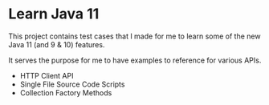 Learn Java 11
=============

This project contains test cases that I made for me to learn some of the new Java 11 
(and 9 & 10) features.

It serves the purpose for me to have examples to reference for various APIs.

* HTTP Client API
* Single File Source Code Scripts
* Collection Factory Methods
 